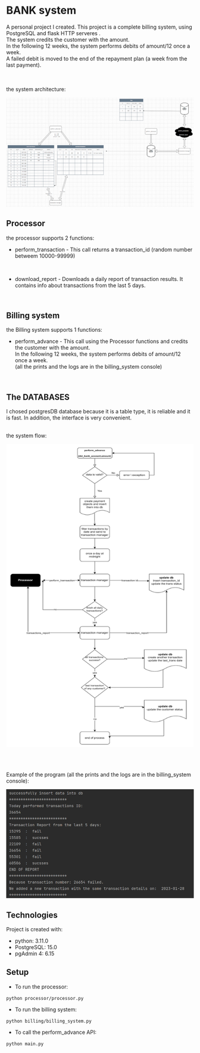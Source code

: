 # BANK system


A personal project I created. This project is a complete billing system, using PostgreSQL and flask HTTP serveres . <br/>
The system credits the customer with the amount.<br/>
In the following 12 weeks, the system performs debits of amount/12 once a week.<br/>
A failed debit is moved to the end of the repayment plan (a week from the last payment).<br/>
<br/><br/>


the system architecture:


<img src="images/arch.png">


## Processor
the processor supports 2 functions:
* perform_transaction - This call returns a transaction_id (random number betweem 10000-99999)

<br/>

*  download_report - 
Downloads a daily report of transaction results. It contains info about transactions from the last 5 days.

<br/>

## Billing system
the Billing system supports 1 functions:
* perform_advance - This call using the Processor functions and credits the customer with the amount.<br/>
In the following 12 weeks, the system performs debits of amount/12 once a week.<br/>
(all the prints and the logs are in the billing_system console)
<br/>

## The DATABASES
I chosed postgresDB database because it is a table type, it is reliable and it is fast.
In addition, the interface is very convenient.
<br/>
<br/>

the system flow:

<img src="images/flow.png">     

<br/><br/>


Example of the program (all the prints and the logs are in the billing_system console):

<img src="images/example.png">


<br/>

## Technologies
Project is created with:
* python: 3.11.0
* PostgreSQL: 15.0
* pgAdmin 4: 6.15



## Setup

* To run the processor:

```console
python processor/processor.py
```

* To run the billing system:
```console
python billing/billing_system.py
```

* To call the perform_advance API:
```console
python main.py
```


